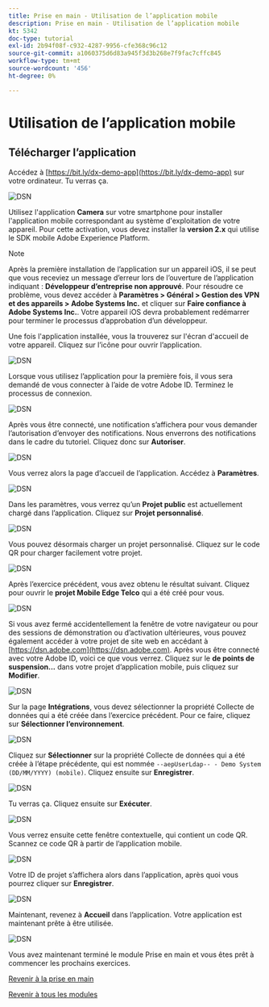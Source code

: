 ```yaml
---
title: Prise en main - Utilisation de l’application mobile
description: Prise en main - Utilisation de l’application mobile
kt: 5342
doc-type: tutorial
exl-id: 2b94f08f-c932-4287-9956-cfe368c96c12
source-git-commit: a1060375d6d83a945f3d3b268e7f9fac7cffc845
workflow-type: tm+mt
source-wordcount: '456'
ht-degree: 0%

---
```


# Utilisation de l’application mobile

## Télécharger l’application

Accédez à [https://bit.ly/dx-demo-app](https://bit.ly/dx-demo-app) sur votre ordinateur. Tu verras ça.

![DSN ](./images/mobileapp.png)

Utilisez l&#39;application **Camera** sur votre smartphone pour installer l&#39;application mobile correspondant au système d&#39;exploitation de votre appareil. Pour cette activation, vous devez installer la **version 2.x** qui utilise le SDK mobile Adobe Experience Platform.

>[!NOTE]
>
>Après la première installation de l’application sur un appareil iOS, il se peut que vous receviez un message d’erreur lors de l’ouverture de l’application indiquant : **Développeur d’entreprise non approuvé**. Pour résoudre ce problème, vous devez accéder à **Paramètres > Général > Gestion des VPN et des appareils > Adobe Systems Inc.** et cliquer sur **Faire confiance à Adobe Systems Inc.**.
>Votre appareil iOS devra probablement redémarrer pour terminer le processus d’approbation d’un développeur.

Une fois l&#39;application installée, vous la trouverez sur l&#39;écran d&#39;accueil de votre appareil. Cliquez sur l’icône pour ouvrir l’application.

![DSN ](./images/mobileappn1.png)

Lorsque vous utilisez l’application pour la première fois, il vous sera demandé de vous connecter à l’aide de votre Adobe ID. Terminez le processus de connexion.

![DSN ](./images/mobileappn2.png)

Après vous être connecté, une notification s’affichera pour vous demander l’autorisation d’envoyer des notifications. Nous enverrons des notifications dans le cadre du tutoriel. Cliquez donc sur **Autoriser**.

![DSN ](./images/mobileappn3.png)

Vous verrez alors la page d’accueil de l’application. Accédez à **Paramètres**.

![DSN ](./images/mobileappn4.png)

Dans les paramètres, vous verrez qu’un **Projet public** est actuellement chargé dans l’application. Cliquez sur **Projet personnalisé**.

![DSN ](./images/mobileappn5.png)

Vous pouvez désormais charger un projet personnalisé. Cliquez sur le code QR pour charger facilement votre projet.

![DSN ](./images/mobileappn6.png)

Après l’exercice précédent, vous avez obtenu le résultat suivant. Cliquez pour ouvrir le **projet Mobile Edge Telco** qui a été créé pour vous.

![DSN ](./images/dsn5b.png)

Si vous avez fermé accidentellement la fenêtre de votre navigateur ou pour des sessions de démonstration ou d’activation ultérieures, vous pouvez également accéder à votre projet de site web en accédant à [https://dsn.adobe.com](https://dsn.adobe.com). Après vous être connecté avec votre Adobe ID, voici ce que vous verrez. Cliquez sur le **de points de suspension...** dans votre projet d’application mobile, puis cliquez sur **Modifier**.

![DSN ](./images/web8a.png)

Sur la page **Intégrations**, vous devez sélectionner la propriété Collecte de données qui a été créée dans l’exercice précédent. Pour ce faire, cliquez sur **Sélectionner l’environnement**.

![DSN ](./images/web8aa.png)

Cliquez sur **Sélectionner** sur la propriété Collecte de données qui a été créée à l’étape précédente, qui est nommée `--aepUserLdap-- - Demo System (DD/MM/YYYY) (mobile)`. Cliquez ensuite sur **Enregistrer**.

![DSN ](./images/web8b.png)

Tu verras ça. Cliquez ensuite sur **Exécuter**.

![DSN ](./images/web8bb.png)

Vous verrez ensuite cette fenêtre contextuelle, qui contient un code QR. Scannez ce code QR à partir de l’application mobile.

![DSN ](./images/web8c.png)

Votre ID de projet s’affichera alors dans l’application, après quoi vous pourrez cliquer sur **Enregistrer**.

![DSN ](./images/mobileappn7.png)

Maintenant, revenez à **Accueil** dans l’application. Votre application est maintenant prête à être utilisée.

![DSN ](./images/mobileappn8.png)

Vous avez maintenant terminé le module Prise en main et vous êtes prêt à commencer les prochains exercices.

[Revenir à la prise en main](./getting-started.md)

[Revenir à tous les modules](./../../../overview.md)
